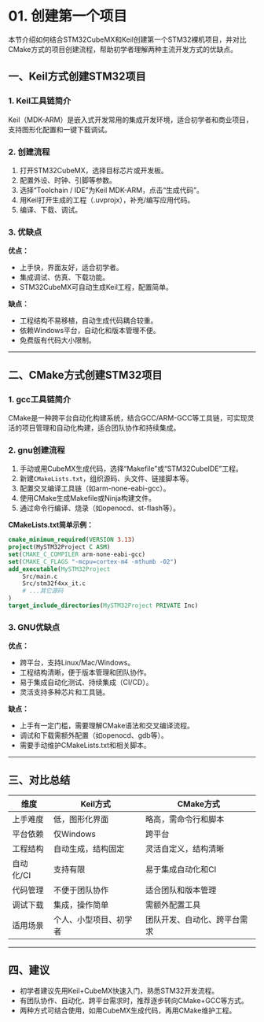 # 01. 创建第一个项目

本节介绍如何结合STM32CubeMX和Keil创建第一个STM32裸机项目，并对比CMake方式的项目创建流程，帮助初学者理解两种主流开发方式的优缺点。

## 一、Keil方式创建STM32项目

### 1. Keil工具链简介

Keil（MDK-ARM）是嵌入式开发常用的集成开发环境，适合初学者和商业项目，支持图形化配置和一键下载调试。

### 2. 创建流程

1. 打开STM32CubeMX，选择目标芯片或开发板。
2. 配置外设、时钟、引脚等参数。
3. 选择“Toolchain / IDE”为Keil MDK-ARM，点击“生成代码”。
4. 用Keil打开生成的工程（.uvprojx），补充/编写应用代码。
5. 编译、下载、调试。

### 3. 优缺点

**优点：**

- 上手快，界面友好，适合初学者。
- 集成调试、仿真、下载功能。
- STM32CubeMX可自动生成Keil工程，配置简单。

**缺点：**

- 工程结构不易移植，自动生成代码耦合较重。
- 依赖Windows平台，自动化和版本管理不便。
- 免费版有代码大小限制。

---

## 二、CMake方式创建STM32项目

### 1. gcc工具链简介

CMake是一种跨平台自动化构建系统，结合GCC/ARM-GCC等工具链，可实现灵活的项目管理和自动化构建，适合团队协作和持续集成。

### 2. gnu创建流程

1. 手动或用CubeMX生成代码，选择“Makefile”或“STM32CubeIDE”工程。
2. 新建`CMakeLists.txt`，组织源码、头文件、链接脚本等。
3. 配置交叉编译工具链（如arm-none-eabi-gcc）。
4. 使用CMake生成Makefile或Ninja构建文件。
5. 通过命令行编译、烧录（如openocd、st-flash等）。

**CMakeLists.txt简单示例：**

```cmake
cmake_minimum_required(VERSION 3.13)
project(MySTM32Project C ASM)
set(CMAKE_C_COMPILER arm-none-eabi-gcc)
set(CMAKE_C_FLAGS "-mcpu=cortex-m4 -mthumb -O2")
add_executable(MySTM32Project 
    Src/main.c 
    Src/stm32f4xx_it.c 
    # ...其它源码
)
target_include_directories(MySTM32Project PRIVATE Inc)
```

### 3. GNU优缺点

**优点：**

- 跨平台，支持Linux/Mac/Windows。
- 工程结构清晰，便于版本管理和团队协作。
- 易于集成自动化测试、持续集成（CI/CD）。
- 灵活支持多种芯片和工具链。

**缺点：**

- 上手有一定门槛，需要理解CMake语法和交叉编译流程。
- 调试和下载需额外配置（如openocd、gdb等）。
- 需要手动维护CMakeLists.txt和相关脚本。

---

## 三、对比总结

| 维度         | Keil方式                      | CMake方式                      |
| ------------ | ---------------------------- | ------------------------------ |
| 上手难度     | 低，图形化界面               | 略高，需命令行和脚本           |
| 平台依赖     | 仅Windows                    | 跨平台                         |
| 工程结构     | 自动生成，结构固定            | 灵活自定义，结构清晰           |
| 自动化/CI    | 支持有限                     | 易于集成自动化和CI             |
| 代码管理     | 不便于团队协作               | 适合团队和版本管理             |
| 调试下载     | 集成，操作简单               | 需额外配置工具                 |
| 适用场景     | 个人、小型项目、初学者        | 团队开发、自动化、跨平台需求    |

---

## 四、建议

- 初学者建议先用Keil+CubeMX快速入门，熟悉STM32开发流程。
- 有团队协作、自动化、跨平台需求时，推荐逐步转向CMake+GCC等方式。
- 两种方式可结合使用，如用CubeMX生成代码，再用CMake维护工程。
